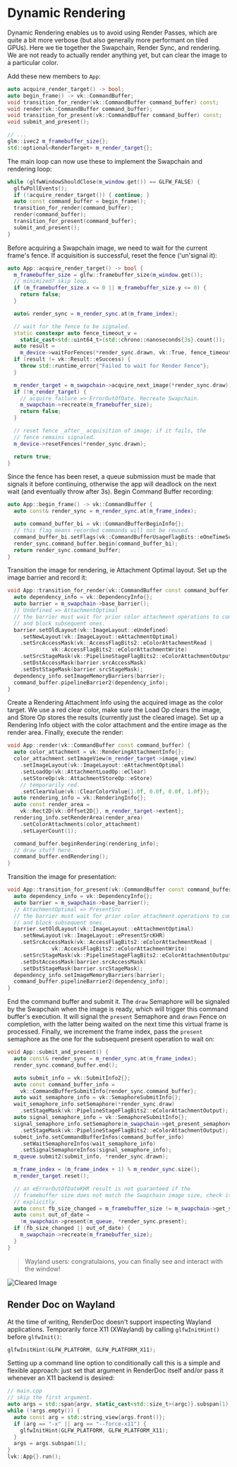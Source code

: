 # Dynamic Rendering

Dynamic Rendering enables us to avoid using Render Passes, which are quite a bit more verbose (but also generally more performant on tiled GPUs). Here we tie together the Swapchain, Render Sync, and rendering. We are not ready to actually render anything yet, but can clear the image to a particular color.

Add these new members to `App`:

```cpp
auto acquire_render_target() -> bool;
auto begin_frame() -> vk::CommandBuffer;
void transition_for_render(vk::CommandBuffer command_buffer) const;
void render(vk::CommandBuffer command_buffer);
void transition_for_present(vk::CommandBuffer command_buffer) const;
void submit_and_present();

// ...
glm::ivec2 m_framebuffer_size{};
std::optional<RenderTarget> m_render_target{};
```

The main loop can now use these to implement the Swapchain and rendering loop:

```cpp
while (glfwWindowShouldClose(m_window.get()) == GLFW_FALSE) {
  glfwPollEvents();
  if (!acquire_render_target()) { continue; }
  auto const command_buffer = begin_frame();
  transition_for_render(command_buffer);
  render(command_buffer);
  transition_for_present(command_buffer);
  submit_and_present();
}
```

Before acquiring a Swapchain image, we need to wait for the current frame's fence. If acquisition is successful, reset the fence ('un'signal it):

```cpp
auto App::acquire_render_target() -> bool {
  m_framebuffer_size = glfw::framebuffer_size(m_window.get());
  // minimized? skip loop.
  if (m_framebuffer_size.x <= 0 || m_framebuffer_size.y <= 0) {
    return false;
  }

  auto& render_sync = m_render_sync.at(m_frame_index);

  // wait for the fence to be signaled.
  static constexpr auto fence_timeout_v =
    static_cast<std::uint64_t>(std::chrono::nanoseconds{3s}.count());
  auto result =
    m_device->waitForFences(*render_sync.drawn, vk::True, fence_timeout_v);
  if (result != vk::Result::eSuccess) {
    throw std::runtime_error{"Failed to wait for Render Fence"};
  }

  m_render_target = m_swapchain->acquire_next_image(*render_sync.draw);
  if (!m_render_target) {
    // acquire failure => ErrorOutOfDate. Recreate Swapchain.
    m_swapchain->recreate(m_framebuffer_size);
    return false;
  }

  // reset fence _after_ acquisition of image: if it fails, the
  // fence remains signaled.
  m_device->resetFences(*render_sync.drawn);

  return true;
}
```

Since the fence has been reset, a queue submission must be made that signals it before continuing, otherwise the app will deadlock on the next wait (and eventually throw after 3s). Begin Command Buffer recording:

```cpp
auto App::begin_frame() -> vk::CommandBuffer {
  auto const& render_sync = m_render_sync.at(m_frame_index);

  auto command_buffer_bi = vk::CommandBufferBeginInfo{};
  // this flag means recorded commands will not be reused.
  command_buffer_bi.setFlags(vk::CommandBufferUsageFlagBits::eOneTimeSubmit);
  render_sync.command_buffer.begin(command_buffer_bi);
  return render_sync.command_buffer;
}
```

Transition the image for rendering, ie Attachment Optimal layout. Set up the image barrier and record it:

```cpp
void App::transition_for_render(vk::CommandBuffer const command_buffer) const {
  auto dependency_info = vk::DependencyInfo{};
  auto barrier = m_swapchain->base_barrier();
  // Undefined => AttachmentOptimal
  // the barrier must wait for prior color attachment operations to complete,
  // and block subsequent ones.
  barrier.setOldLayout(vk::ImageLayout::eUndefined)
    .setNewLayout(vk::ImageLayout::eAttachmentOptimal)
    .setSrcAccessMask(vk::AccessFlagBits2::eColorAttachmentRead |
              vk::AccessFlagBits2::eColorAttachmentWrite)
    .setSrcStageMask(vk::PipelineStageFlagBits2::eColorAttachmentOutput)
    .setDstAccessMask(barrier.srcAccessMask)
    .setDstStageMask(barrier.srcStageMask);
  dependency_info.setImageMemoryBarriers(barrier);
  command_buffer.pipelineBarrier2(dependency_info);
}
```

Create a Rendering Attachment Info using the acquired image as the color target. We use a red clear color, make sure the Load Op clears the image, and Store Op stores the results (currently just the cleared image). Set up a Rendering Info object with the color attachment and the entire image as the render area. Finally, execute the render:

```cpp
void App::render(vk::CommandBuffer const command_buffer) {
  auto color_attachment = vk::RenderingAttachmentInfo{};
  color_attachment.setImageView(m_render_target->image_view)
    .setImageLayout(vk::ImageLayout::eAttachmentOptimal)
    .setLoadOp(vk::AttachmentLoadOp::eClear)
    .setStoreOp(vk::AttachmentStoreOp::eStore)
    // temporarily red.
    .setClearValue(vk::ClearColorValue{1.0f, 0.0f, 0.0f, 1.0f});
  auto rendering_info = vk::RenderingInfo{};
  auto const render_area =
    vk::Rect2D{vk::Offset2D{}, m_render_target->extent};
  rendering_info.setRenderArea(render_area)
    .setColorAttachments(color_attachment)
    .setLayerCount(1);

  command_buffer.beginRendering(rendering_info);
  // draw stuff here.
  command_buffer.endRendering();
}
```

Transition the image for presentation:

```cpp
void App::transition_for_present(vk::CommandBuffer const command_buffer) const {
  auto dependency_info = vk::DependencyInfo{};
  auto barrier = m_swapchain->base_barrier();
  // AttachmentOptimal => PresentSrc
  // the barrier must wait for prior color attachment operations to complete,
  // and block subsequent ones.
  barrier.setOldLayout(vk::ImageLayout::eAttachmentOptimal)
    .setNewLayout(vk::ImageLayout::ePresentSrcKHR)
    .setSrcAccessMask(vk::AccessFlagBits2::eColorAttachmentRead |
              vk::AccessFlagBits2::eColorAttachmentWrite)
    .setSrcStageMask(vk::PipelineStageFlagBits2::eColorAttachmentOutput)
    .setDstAccessMask(barrier.srcAccessMask)
    .setDstStageMask(barrier.srcStageMask);
  dependency_info.setImageMemoryBarriers(barrier);
  command_buffer.pipelineBarrier2(dependency_info);
}
```

End the command buffer and submit it. The `draw` Semaphore will be signaled by the Swapchain when the image is ready, which will trigger this command buffer's execution. It will signal the `present` Semaphore and `drawn` Fence on completion, with the latter being waited on the next time this virtual frame is processed. Finally, we increment the frame index, pass the `present` semaphore as the one for the subsequent present operation to wait on:

```cpp
void App::submit_and_present() {
  auto const& render_sync = m_render_sync.at(m_frame_index);
  render_sync.command_buffer.end();

  auto submit_info = vk::SubmitInfo2{};
  auto const command_buffer_info =
    vk::CommandBufferSubmitInfo{render_sync.command_buffer};
  auto wait_semaphore_info = vk::SemaphoreSubmitInfo{};
  wait_semaphore_info.setSemaphore(*render_sync.draw)
    .setStageMask(vk::PipelineStageFlagBits2::eColorAttachmentOutput);
  auto signal_semaphore_info = vk::SemaphoreSubmitInfo{};
  signal_semaphore_info.setSemaphore(m_swapchain->get_present_semaphore())
    .setStageMask(vk::PipelineStageFlagBits2::eColorAttachmentOutput);
  submit_info.setCommandBufferInfos(command_buffer_info)
    .setWaitSemaphoreInfos(wait_semaphore_info)
    .setSignalSemaphoreInfos(signal_semaphore_info);
  m_queue.submit2(submit_info, *render_sync.drawn);

  m_frame_index = (m_frame_index + 1) % m_render_sync.size();
  m_render_target.reset();

  // an eErrorOutOfDateKHR result is not guaranteed if the
  // framebuffer size does not match the Swapchain image size, check it
  // explicitly.
  auto const fb_size_changed = m_framebuffer_size != m_swapchain->get_size();
  auto const out_of_date =
    !m_swapchain->present(m_queue, *render_sync.present);
  if (fb_size_changed || out_of_date) {
    m_swapchain->recreate(m_framebuffer_size);
  }
}
```

> Wayland users: congratulaions, you can finally see and interact with the window!

![Cleared Image](./dynamic_rendering_red_clear.png)

## Render Doc on Wayland

At the time of writing, RenderDoc doesn't support inspecting Wayland applications. Temporarily force X11 (XWayland) by calling `glfwInitHint()` before `glfwInit()`:

```cpp
glfwInitHint(GLFW_PLATFORM, GLFW_PLATFORM_X11);
```

Setting up a command line option to conditionally call this is a simple and flexible approach: just set that argument in RenderDoc itself and/or pass it whenever an X11 backend is desired:

```cpp
// main.cpp
// skip the first argument.
auto args = std::span{argv, static_cast<std::size_t>(argc)}.subspan(1);
while (!args.empty()) {
  auto const arg = std::string_view{args.front()};
  if (arg == "-x" || arg == "--force-x11") {
    glfwInitHint(GLFW_PLATFORM, GLFW_PLATFORM_X11);
  }
  args = args.subspan(1);
}
lvk::App{}.run();
```
